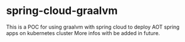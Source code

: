 # spring-cloud-graalvm
This is a POC for using graalvm with spring cloud to deploy AOT spring apps on kubernetes cluster
More infos with be added in future. <br>
